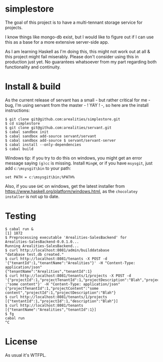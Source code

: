 # simplestore

The goal of this project is to have a multi-tennant storage service for projects.

I know things like mongo-db exist, but I would like to figure out if I can use
this as a base for a more extensive server-side app.

As I am learning Haskell as I'm doing this, this might not work out at all &
this project might fail miserably. Please don't consider using this in production
just yet. No guarantees whatsoever from my part regarding both functionality and
continuity.

# Install & build

As the current release of servant has a small - but rather critical for me -
bug, I'm using servant from the master - ! YAY ! -, so here are the install
instructions:

    $ git clone git@github.com:arealities/simplestore.git
    $ cd simplestore
    $ git clone git@github.com:arealities/servant.git
    $ cabal sandbox init
    $ cabal sandbox add-source servant/servant
    $ cabal sandbox add-source $ servant/servant-server
    $ cabal install --only-dependencies
    $ cabal build

Windows tip: if you try to do this on windows, you might get an error message
saying `(g)cc` is missing. Install `MingW`, or if you have `msysgit`, just add
`c:\msysgit\bin` to your path:

    set PATH = c:\msysgit\bin;%PATH%

Also, if you use `GHC` on windows, get the latest installer from https://www.haskell.org/platform/windows.html, as the `chocolatey installer` is not up to date.

# Testing


    $ cabal run &
    [1] 1872
    $ Preprocessing executable 'Arealities-SalesBackend' for
    Arealities-SalesBackend-0.0.1.0...
    Running Arealities-SalesBackend...
    $ curl http://localhost:8081/admin/builddatabase
    "database test.db created."
    $ curl http://localhost:8081/tenants -X POST -d '{"tenantId":1,"tenantName":"Arealities"}' -H "Content-Type: application/json"
    {"tenantName":"Arealities","tenantId":1}
    $ curl http://localhost:8081/tenants/1/projects -X POST -d '{"projectId":1,"projectTenantId":1,"projectDescription":"Blah","projectContent"
    :"some content"}' -H "Content-Type: application/json"
    {"projectTenantId":1,"projectContent":"some content","projectId":1,"projectDescription":"Blah"}
    $ curl http://localhost:8081/tenants/1/projects
    [{"tentantId":1,"projectId":1,"description":"Blah"}]
    $ curl http://localhost:8081/tenants
    [{"tenantName":"Arealities","tenantId":1}]
    $ fg
    cabal run
    ^C

# License

As usual it's WTFPL.

